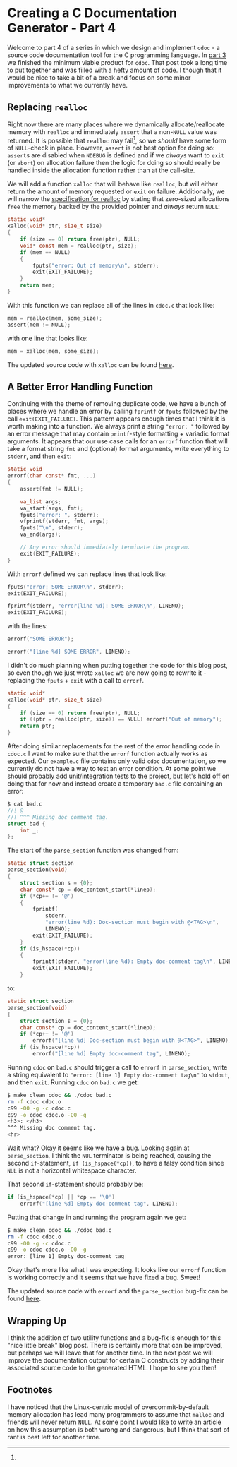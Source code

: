 Creating a C Documentation Generator - Part 4
=============================================

Welcome to part 4 of a series in which we design and implement `cdoc` - a
source code documentation tool for the C programming language.
In [part 3](/blog/2020-03-14-creating-cdoc-part-3.html) we finished the minimum
viable product for `cdoc`.
That post took a long time to put together and was filled with a hefty amount
of code.
I though that it would be nice to take a bit of a break and focus on some minor
improvements to what we currently have.

## Replacing `realloc`
Right now there are many places where we dynamically allocate/reallocate memory
with `realloc` and immediately `assert` that a non-`NULL` value was returned.
It is possible that `realloc` may fail[^1], so we *should* have some
form of `NULL`-check in place.
However, `assert` is not best option for doing so: `assert`s are disabled when
`NDEBUG` is defined and if we *always* want to `exit` (or `abort`) on allocation
failure then the logic for doing so should really be handled inside the
allocation function rather than at the call-site.

We will add a function `xalloc` that will behave like `realloc`, but will either
return the amount of memory requested or `exit` on failure.
Additionally, we will narrow the
[specification for realloc](https://pubs.opengroup.org/onlinepubs/009695399/functions/realloc.html)
by stating that zero-sized allocations `free` the memory backed by the provided
pointer and *always* return `NULL`:

```c
static void*
xalloc(void* ptr, size_t size)
{
    if (size == 0) return free(ptr), NULL;
    void* const mem = realloc(ptr, size);
    if (mem == NULL)
    {
        fputs("error: Out of memory\n", stderr);
        exit(EXIT_FAILURE);
    }
    return mem;
}
```

With this function we can replace all of the lines in `cdoc.c` that look like:

```c
mem = realloc(mem, some_size);
assert(mem != NULL);
```

with one line that looks like:

```c
mem = xalloc(mem, some_size);
```

The updated source code with `xalloc` can be found
[here](https://git.sr.ht/~ashn/cdoc/tree/98ef0659cd0c7b32e1e8f351d0358c63d8da4066).


## A Better Error Handling Function
Continuing with the theme of removing duplicate code, we have a bunch of places
where we handle an error by calling `fprintf` or `fputs` followed by the call
`exit(EXIT_FAILURE)`.
This pattern appears enough times that I think it is worth making into a
function.
We always print a string `"error: "` followed by an error message that may
contain `printf`-style formatting + variadic format arguments.
It appears that our use case calls for an `errorf` function that will take a
format string `fmt` and (optional) format arguments, write everything to
`stderr`, and then `exit`:

```c
static void
errorf(char const* fmt, ...)
{
    assert(fmt != NULL);

    va_list args;
    va_start(args, fmt);
    fputs("error: ", stderr);
    vfprintf(stderr, fmt, args);
    fputs("\n", stderr);
    va_end(args);

    // Any error should immediately terminate the program.
    exit(EXIT_FAILURE);
}
```

With `errorf` defined we can replace lines that look like:

```c
fputs("error: SOME ERROR\n", stderr);
exit(EXIT_FAILURE);
```

```c
fprintf(stderr, "error(line %d): SOME ERROR\n", LINENO);
exit(EXIT_FAILURE);
```

with the lines:

```c
errorf("SOME ERROR");
```

```c
errorf("[line %d] SOME ERROR", LINENO);
```

I didn't do much planning when putting together the code for this blog post, so
even though we just wrote `xalloc` we are now going to rewrite it - replacing
the `fputs` + `exit` with a call to `errorf`.

```c
static void*
xalloc(void* ptr, size_t size)
{
    if (size == 0) return free(ptr), NULL;
    if ((ptr = realloc(ptr, size)) == NULL) errorf("Out of memory");
    return ptr;
}
```

After doing similar replacements for the rest of the error handling code in
`cdoc.c` I want to make sure that the `errorf` function actually works as
expected.
Our `example.c` file  contains only valid `cdoc` documentation, so we currently
do not have a way to test an error condition.
At some point we should probably add unit/integration tests to the project, but
let's hold off on doing that for now and instead create a temporary `bad.c` file
containing an error:

```c
$ cat bad.c
//! @
//! ^^^ Missing doc comment tag.
struct bad {
    int _;
};
```

The start of the `parse_section` function was changed from:

```c
static struct section
parse_section(void)
{
    struct section s = {0};
    char const* cp = doc_content_start(*linep);
    if (*cp++ != '@')
    {
        fprintf(
            stderr,
            "error(line %d): Doc-section must begin with @<TAG>\n",
            LINENO);
        exit(EXIT_FAILURE);
    }
    if (is_hspace(*cp))
    {
        fprintf(stderr, "error(line %d): Empty doc-comment tag\n", LINENO);
        exit(EXIT_FAILURE);
    }
```

to:

```c
static struct section
parse_section(void)
{
    struct section s = {0};
    char const* cp = doc_content_start(*linep);
    if (*cp++ != '@')
        errorf("[line %d] Doc-section must begin with @<TAG>", LINENO);
    if (is_hspace(*cp))
        errorf("[line %d] Empty doc-comment tag", LINENO);
```

Running `cdoc` on `bad.c` should trigger a call to `errorf` in `parse_section`,
write a string equivalent to
`"error: [line 1] Empty doc-comment tag\n"` to `stdout`, and then `exit`.
Running `cdoc` on `bad.c` we get:

```sh
$ make clean cdoc && ./cdoc bad.c
rm -f cdoc cdoc.o
c99 -O0 -g -c cdoc.c
c99 -o cdoc cdoc.o -O0 -g
<h3>: </h3>
^^^ Missing doc comment tag.
<hr>
```

Wait what?
Okay it seems like we have a bug.
Looking again at `parse_section`, I think the `NUL` terminator is being reached,
causing the second `if`-statement, `if (is_hspace(*cp))`, to have a falsy
condition since `NUL` is not a horizontal whitespace character.

That second `if`-statement should probably be:

```c
if (is_hspace(*cp) || *cp == '\0')
    errorf("[line %d] Empty doc-comment tag", LINENO);
```

Putting that change in and running the program again we get:

```sh
$ make clean cdoc && ./cdoc bad.c
rm -f cdoc cdoc.o
c99 -O0 -g -c cdoc.c
c99 -o cdoc cdoc.o -O0 -g
error: [line 1] Empty doc-comment tag
```

Okay that's more like what I was expecting.
It looks like our `errorf` function is working correctly and it seems that we
have fixed a bug.
Sweet!

The updated source code with `errorf` and the `parse_section` bug-fix can be
found
[here](https://git.sr.ht/~ashn/cdoc/commit/2e146e2c60b2008efe50f7a6f9827180064ff1e5).


## Wrapping Up
I think the addition of two utility functions and a bug-fix is enough for this
"nice little break" blog post.
There is certainly more that can be improved, but perhaps we will leave that for
another time.
In the next post we will improve the documentation output for certain C
constructs by adding their associated source code to the generated HTML.
I hope to see you then!

## Footnotes
[^1]:
I have noticed that the Linux-centric model of overcommit-by-default memory
allocation has lead many programmers to assume that `malloc` and friends will
never return `NULL`.
At some point I would like to write an article on how this assumption is both
wrong and dangerous, but I think that sort of rant is best left for another
time.
